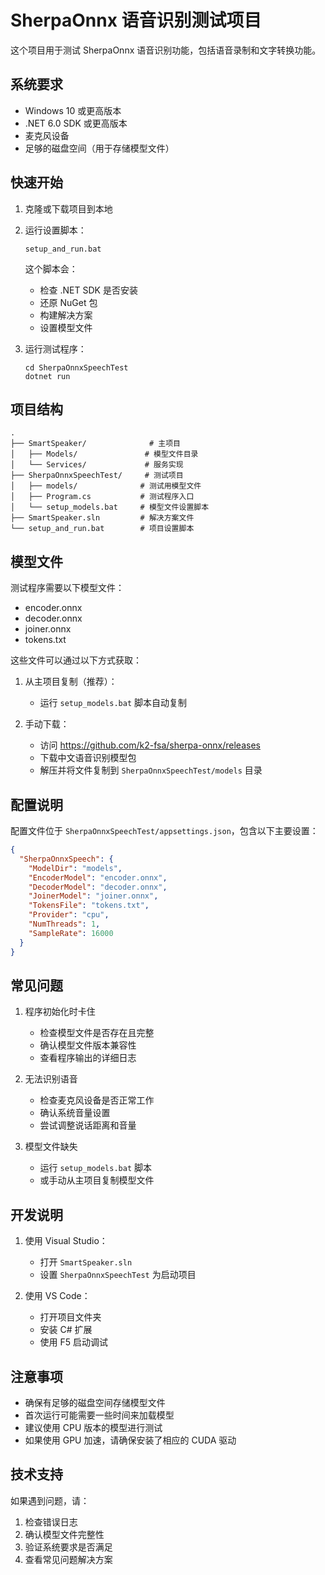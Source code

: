 # SherpaOnnx 语音识别测试项目

这个项目用于测试 SherpaOnnx 语音识别功能，包括语音录制和文字转换功能。

## 系统要求

- Windows 10 或更高版本
- .NET 6.0 SDK 或更高版本
- 麦克风设备
- 足够的磁盘空间（用于存储模型文件）

## 快速开始

1. 克隆或下载项目到本地
2. 运行设置脚本：
   ```
   setup_and_run.bat
   ```
   这个脚本会：
   - 检查 .NET SDK 是否安装
   - 还原 NuGet 包
   - 构建解决方案
   - 设置模型文件

3. 运行测试程序：
   ```
   cd SherpaOnnxSpeechTest
   dotnet run
   ```

## 项目结构

```
.
├── SmartSpeaker/              # 主项目
│   ├── Models/               # 模型文件目录
│   └── Services/             # 服务实现
├── SherpaOnnxSpeechTest/     # 测试项目
│   ├── models/              # 测试用模型文件
│   ├── Program.cs           # 测试程序入口
│   └── setup_models.bat     # 模型文件设置脚本
├── SmartSpeaker.sln         # 解决方案文件
└── setup_and_run.bat        # 项目设置脚本
```

## 模型文件

测试程序需要以下模型文件：
- encoder.onnx
- decoder.onnx
- joiner.onnx
- tokens.txt

这些文件可以通过以下方式获取：

1. 从主项目复制（推荐）：
   - 运行 `setup_models.bat` 脚本自动复制

2. 手动下载：
   - 访问 https://github.com/k2-fsa/sherpa-onnx/releases
   - 下载中文语音识别模型包
   - 解压并将文件复制到 `SherpaOnnxSpeechTest/models` 目录

## 配置说明

配置文件位于 `SherpaOnnxSpeechTest/appsettings.json`，包含以下主要设置：

```json
{
  "SherpaOnnxSpeech": {
    "ModelDir": "models",
    "EncoderModel": "encoder.onnx",
    "DecoderModel": "decoder.onnx",
    "JoinerModel": "joiner.onnx",
    "TokensFile": "tokens.txt",
    "Provider": "cpu",
    "NumThreads": 1,
    "SampleRate": 16000
  }
}
```

## 常见问题

1. 程序初始化时卡住
   - 检查模型文件是否存在且完整
   - 确认模型文件版本兼容性
   - 查看程序输出的详细日志

2. 无法识别语音
   - 检查麦克风设备是否正常工作
   - 确认系统音量设置
   - 尝试调整说话距离和音量

3. 模型文件缺失
   - 运行 `setup_models.bat` 脚本
   - 或手动从主项目复制模型文件

## 开发说明

1. 使用 Visual Studio：
   - 打开 `SmartSpeaker.sln`
   - 设置 `SherpaOnnxSpeechTest` 为启动项目

2. 使用 VS Code：
   - 打开项目文件夹
   - 安装 C# 扩展
   - 使用 F5 启动调试

## 注意事项

- 确保有足够的磁盘空间存储模型文件
- 首次运行可能需要一些时间来加载模型
- 建议使用 CPU 版本的模型进行测试
- 如果使用 GPU 加速，请确保安装了相应的 CUDA 驱动

## 技术支持

如果遇到问题，请：
1. 检查错误日志
2. 确认模型文件完整性
3. 验证系统要求是否满足
4. 查看常见问题解决方案 